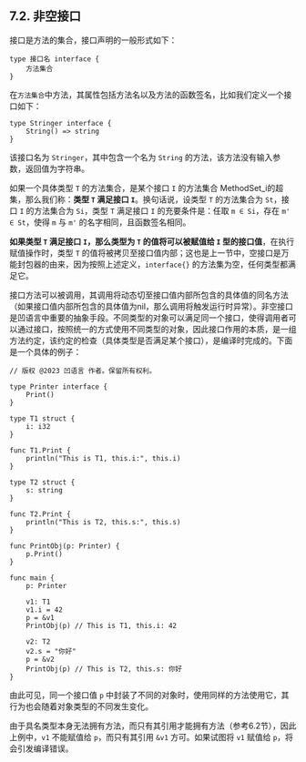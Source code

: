 ## 7.2. 非空接口

接口是方法的集合，接口声明的一般形式如下：
```wa
type 接口名 interface {
    方法集合
}
```

在`方法集合`中方法，其属性包括方法名以及方法的函数签名，比如我们定义一个接口如下：
```wa
type Stringer interface {
    String() => string
}
```

该接口名为 `Stringer`，其中包含一个名为 `String` 的方法，该方法没有输入参数，返回值为字符串。

如果一个具体类型 `T` 的方法集合，是某个接口 `I` 的方法集合 MethodSet_i的超集，那么我们称：**类型 `T` 满足接口 `I`**。换句话说，设类型 `T` 的方法集合为 `St`，接口 `I` 的方法集合为 `Si`，类型 `T` 满足接口 `I` 的充要条件是：任取 `m ∈ Si`，存在 `m' ∈ St`，使得 `m` 与 `m'` 的名字相同，且函数签名相同。

**如果类型 `T` 满足接口 `I`，那么类型为 `T` 的值将可以被赋值给 `I` 型的接口值**，在执行赋值操作时，类型 `T` 的值将被拷贝至接口值内部；这也是上一节中，空接口是万能封包器的由来，因为按照上述定义，`interface{}` 的方法集为空，任何类型都满足它。

接口方法可以被调用，其调用将动态切至接口值内部所包含的具体值的同名方法（如果接口值内部所包含的具体值为nil，那么调用将触发运行时异常）。非空接口是凹语言中重要的抽象手段。不同类型的对象可以满足同一个接口，使得调用者可以通过接口，按照统一的方式使用不同类型的对象，因此接口作用的本质，是一组方法约定，该约定的检查（具体类型是否满足某个接口），是编译时完成的。下面是一个具体的例子：
```wa
// 版权 @2023 凹语言 作者。保留所有权利。

type Printer interface {
    Print()
}

type T1 struct {
    i: i32
}

func T1.Print {
    println("This is T1, this.i:", this.i)
}

type T2 struct {
    s: string
}

func T2.Print {
    println("This is T2, this.s:", this.s)
}

func PrintObj(p: Printer) {
    p.Print()
}

func main {
    p: Printer

    v1: T1
    v1.i = 42
    p = &v1
    PrintObj(p) // This is T1, this.i: 42

    v2: T2
    v2.s = "你好"
    p = &v2
    PrintObj(p) // This is T2, this.s: 你好
}
```

由此可见，同一个接口值 `p` 中封装了不同的对象时，使用同样的方法使用它，其行为也会随着对象类型的不同发生变化。

由于具名类型本身无法拥有方法，而只有其引用才能拥有方法（参考6.2节），因此上例中，`v1` 不能赋值给 `p`，而只有其引用 `&v1` 方可。如果试图将 `v1` 赋值给 `p`，将会引发编译错误。